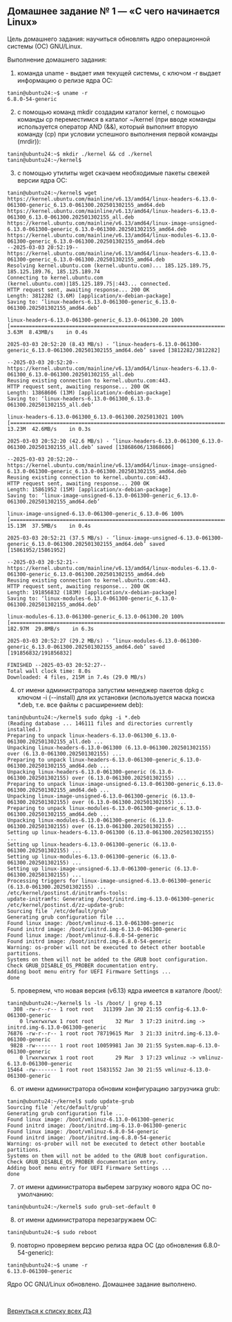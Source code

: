 ## Домашнее задание № 1 — «С чего начинается Linux»

Цель домашнего задания: научиться обновлять ядро операционной системы (ОС) GNU/Linux.

Выполнение домашнего задания:

1) команда uname - выдает имя текущей системы, с ключом -r выдает информацию о релизе ядра ОС: 

```console
tanin@ubuntu24:~$ uname -r
6.8.0-54-generic
```

2) с помощью команд mkdir создадим каталог kernel, с помощью команды cp переместимся в каталог ~/kernel (при вводе команды используется оператор AND (&&), который выполнит вторую команду (cp) при условии успешного выполнения первой команды (mrdir)): 

```console
tanin@ubuntu24:~$ mkdir ./kernel && cd ./kernel
tanin@ubuntu24:~/kernel$
```

3) с помощью утилиты wget скачаем необходимые пакеты свежей версии ядра ОС: 

```console
tanin@ubuntu24:~/kernel$ wget https://kernel.ubuntu.com/mainline/v6.13/amd64/linux-headers-6.13.0-061300-generic_6.13.0-061300.202501302155_amd64.deb https://kernel.ubuntu.com/mainline/v6.13/amd64/linux-headers-6.13.0-061300_6.13.0-061300.202501302155_all.deb https://kernel.ubuntu.com/mainline/v6.13/amd64/linux-image-unsigned-6.13.0-061300-generic_6.13.0-061300.202501302155_amd64.deb https://kernel.ubuntu.com/mainline/v6.13/amd64/linux-modules-6.13.0-061300-generic_6.13.0-061300.202501302155_amd64.deb
--2025-03-03 20:52:19--  https://kernel.ubuntu.com/mainline/v6.13/amd64/linux-headers-6.13.0-061300-generic_6.13.0-061300.202501302155_amd64.deb
Resolving kernel.ubuntu.com (kernel.ubuntu.com)... 185.125.189.75, 185.125.189.76, 185.125.189.74
Connecting to kernel.ubuntu.com (kernel.ubuntu.com)|185.125.189.75|:443... connected.
HTTP request sent, awaiting response... 200 OK
Length: 3812282 (3.6M) [application/x-debian-package]
Saving to: ‘linux-headers-6.13.0-061300-generic_6.13.0-061300.202501302155_amd64.deb’

linux-headers-6.13.0-061300-generic_6.13.0-061300.20 100%[===================================================================================================================>]   3.63M  8.43MB/s    in 0.4s

2025-03-03 20:52:20 (8.43 MB/s) - ‘linux-headers-6.13.0-061300-generic_6.13.0-061300.202501302155_amd64.deb’ saved [3812282/3812282]

--2025-03-03 20:52:20--  https://kernel.ubuntu.com/mainline/v6.13/amd64/linux-headers-6.13.0-061300_6.13.0-061300.202501302155_all.deb
Reusing existing connection to kernel.ubuntu.com:443.
HTTP request sent, awaiting response... 200 OK
Length: 13868606 (13M) [application/x-debian-package]
Saving to: ‘linux-headers-6.13.0-061300_6.13.0-061300.202501302155_all.deb’

linux-headers-6.13.0-061300_6.13.0-061300.2025013021 100%[===================================================================================================================>]  13.23M  42.6MB/s    in 0.3s

2025-03-03 20:52:20 (42.6 MB/s) - ‘linux-headers-6.13.0-061300_6.13.0-061300.202501302155_all.deb’ saved [13868606/13868606]

--2025-03-03 20:52:20--  https://kernel.ubuntu.com/mainline/v6.13/amd64/linux-image-unsigned-6.13.0-061300-generic_6.13.0-061300.202501302155_amd64.deb
Reusing existing connection to kernel.ubuntu.com:443.
HTTP request sent, awaiting response... 200 OK
Length: 15861952 (15M) [application/x-debian-package]
Saving to: ‘linux-image-unsigned-6.13.0-061300-generic_6.13.0-061300.202501302155_amd64.deb’

linux-image-unsigned-6.13.0-061300-generic_6.13.0-06 100%[===================================================================================================================>]  15.13M  37.5MB/s    in 0.4s

2025-03-03 20:52:21 (37.5 MB/s) - ‘linux-image-unsigned-6.13.0-061300-generic_6.13.0-061300.202501302155_amd64.deb’ saved [15861952/15861952]

--2025-03-03 20:52:21--  https://kernel.ubuntu.com/mainline/v6.13/amd64/linux-modules-6.13.0-061300-generic_6.13.0-061300.202501302155_amd64.deb
Reusing existing connection to kernel.ubuntu.com:443.
HTTP request sent, awaiting response... 200 OK
Length: 191856832 (183M) [application/x-debian-package]
Saving to: ‘linux-modules-6.13.0-061300-generic_6.13.0-061300.202501302155_amd64.deb’

linux-modules-6.13.0-061300-generic_6.13.0-061300.20 100%[===================================================================================================================>] 182.97M  29.8MB/s    in 6.3s

2025-03-03 20:52:27 (29.2 MB/s) - ‘linux-modules-6.13.0-061300-generic_6.13.0-061300.202501302155_amd64.deb’ saved [191856832/191856832]

FINISHED --2025-03-03 20:52:27--
Total wall clock time: 8.0s
Downloaded: 4 files, 215M in 7.4s (29.0 MB/s)
```

4) от имени администратора запустим менеджер пакетов dpkg с ключом -i (--install) для их установки (используется маска поиска *.deb, т.е. все файлы с расширением deb): 

```console
tanin@ubuntu24:~/kernel$ sudo dpkg -i *.deb
(Reading database ... 146111 files and directories currently installed.)
Preparing to unpack linux-headers-6.13.0-061300_6.13.0-061300.202501302155_all.deb ...
Unpacking linux-headers-6.13.0-061300 (6.13.0-061300.202501302155) over (6.13.0-061300.202501302155) ...
Preparing to unpack linux-headers-6.13.0-061300-generic_6.13.0-061300.202501302155_amd64.deb ...
Unpacking linux-headers-6.13.0-061300-generic (6.13.0-061300.202501302155) over (6.13.0-061300.202501302155) ...
Preparing to unpack linux-image-unsigned-6.13.0-061300-generic_6.13.0-061300.202501302155_amd64.deb ...
Unpacking linux-image-unsigned-6.13.0-061300-generic (6.13.0-061300.202501302155) over (6.13.0-061300.202501302155) ...
Preparing to unpack linux-modules-6.13.0-061300-generic_6.13.0-061300.202501302155_amd64.deb ...
Unpacking linux-modules-6.13.0-061300-generic (6.13.0-061300.202501302155) over (6.13.0-061300.202501302155) ...
Setting up linux-headers-6.13.0-061300 (6.13.0-061300.202501302155) ...
Setting up linux-headers-6.13.0-061300-generic (6.13.0-061300.202501302155) ...
Setting up linux-modules-6.13.0-061300-generic (6.13.0-061300.202501302155) ...
Setting up linux-image-unsigned-6.13.0-061300-generic (6.13.0-061300.202501302155) ...
Processing triggers for linux-image-unsigned-6.13.0-061300-generic (6.13.0-061300.202501302155) ...
/etc/kernel/postinst.d/initramfs-tools:
update-initramfs: Generating /boot/initrd.img-6.13.0-061300-generic
/etc/kernel/postinst.d/zz-update-grub:
Sourcing file `/etc/default/grub'
Generating grub configuration file ...
Found linux image: /boot/vmlinuz-6.13.0-061300-generic
Found initrd image: /boot/initrd.img-6.13.0-061300-generic
Found linux image: /boot/vmlinuz-6.8.0-54-generic
Found initrd image: /boot/initrd.img-6.8.0-54-generic
Warning: os-prober will not be executed to detect other bootable partitions.
Systems on them will not be added to the GRUB boot configuration.
Check GRUB_DISABLE_OS_PROBER documentation entry.
Adding boot menu entry for UEFI Firmware Settings ...
done
```

5) проверяем, что новая версия (v6.13) ядра имеется в каталоге /boot/: 

```console
tanin@ubuntu24:~/kernel$ ls -ls /boot/ | grep 6.13
  308 -rw-r--r-- 1 root root   311399 Jan 30 21:55 config-6.13.0-061300-generic
    0 lrwxrwxrwx 1 root root       32 Mar  3 17:23 initrd.img -> initrd.img-6.13.0-061300-generic
76876 -rw-r--r-- 1 root root 78719615 Mar  3 21:33 initrd.img-6.13.0-061300-generic
 9828 -rw------- 1 root root 10059981 Jan 30 21:55 System.map-6.13.0-061300-generic
    0 lrwxrwxrwx 1 root root       29 Mar  3 17:23 vmlinuz -> vmlinuz-6.13.0-061300-generic
15464 -rw------- 1 root root 15831552 Jan 30 21:55 vmlinuz-6.13.0-061300-generic
```

6) от имени администратора обновим конфигурацию загрузчика grub: 

```console
tanin@ubuntu24:~/kernel$ sudo update-grub
Sourcing file `/etc/default/grub'
Generating grub configuration file ...
Found linux image: /boot/vmlinuz-6.13.0-061300-generic
Found initrd image: /boot/initrd.img-6.13.0-061300-generic
Found linux image: /boot/vmlinuz-6.8.0-54-generic
Found initrd image: /boot/initrd.img-6.8.0-54-generic
Warning: os-prober will not be executed to detect other bootable partitions.
Systems on them will not be added to the GRUB boot configuration.
Check GRUB_DISABLE_OS_PROBER documentation entry.
Adding boot menu entry for UEFI Firmware Settings ...
done
```

7) от имени администратора выберем загрузку нового ядра ОС по-умолчанию: 

```console
tanin@ubuntu24:~/kernel$ sudo grub-set-default 0
```

8) от имени администратора перезагружаем ОС: 
```console
tanin@ubuntu24:~$ sudo reboot
```

9) повторно проверяем версию релиза ядра ОС (до обновления 6.8.0-54-generic): 
```console
tanin@ubuntu24:~$ uname -r
6.13.0-061300-generic
```

Ядро ОС GNU/Linux обновлено. Домашнее задание выполнено.

<br/>

[Вернуться к списку всех ДЗ](../README.md)

